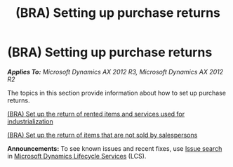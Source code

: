 ﻿---
title: (BRA) Setting up purchase returns
TOCTitle: (BRA) Setting up purchase returns
ms:assetid: dcccd08b-96d8-4a36-96ba-2b2b75b8961d
ms:mtpsurl: https://technet.microsoft.com/en-us/library/JJ663943(v=AX.60)
ms:contentKeyID: 49384533
ms.date: 04/18/2014
mtps_version: v=AX.60
---

# (BRA) Setting up purchase returns 


_**Applies To:** Microsoft Dynamics AX 2012 R3, Microsoft Dynamics AX 2012 R2_

The topics in this section provide information about how to set up purchase returns.

[(BRA) Set up the return of rented items and services used for industrialization](bra-set-up-the-return-of-rented-items-and-services-used-for-industrialization.md)

[(BRA) Set up the return of items that are not sold by salespersons](bra-set-up-the-return-of-items-that-are-not-sold-by-salespersons.md)

  
**Announcements:** To see known issues and recent fixes, use [Issue search](http://go.microsoft.com/fwlink/?linkid=389258) in [Microsoft Dynamics Lifecycle Services](http://go.microsoft.com/fwlink/?linkid=306505) (LCS).

